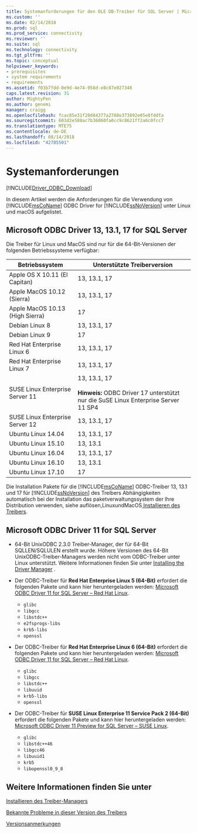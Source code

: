 ```yaml
---
title: Systemanforderungen für den OLE DB-Treiber für SQL Server | Microsoft-Dokumentation
ms.custom: ''
ms.date: 02/14/2018
ms.prod: sql
ms.prod_service: connectivity
ms.reviewer: ''
ms.suite: sql
ms.technology: connectivity
ms.tgt_pltfrm: ''
ms.topic: conceptual
helpviewer_keywords:
- prerequisites
- system requirements
- requirements
ms.assetid: f03b7fdd-0e9d-4e74-958d-e8c87e027348
caps.latest.revision: 31
author: MightyPen
ms.author: genemi
manager: craigg
ms.openlocfilehash: fcac85e31f20d84377a2788e373892e05e8fddfa
ms.sourcegitcommit: 603d2e588ac7b36060fa0cc9c8621ff2a6c0fcc7
ms.translationtype: MTE75
ms.contentlocale: de-DE
ms.lasthandoff: 08/14/2018
ms.locfileid: "42785501"
---
```

# <a name="system-requirements"></a>Systemanforderungen
[!INCLUDE[Driver_ODBC_Download](../../../includes/driver_odbc_download.md)]

In diesem Artikel werden die Anforderungen für die Verwendung von [!INCLUDE[msCoName](../../../includes/msconame_md.md)] ODBC Driver for [!INCLUDE[ssNoVersion](../../../includes/ssnoversion-md.md)] unter Linux und macOS aufgelistet.


## <a name="microsoft-odbc-driver-13-131-and-17-for-sql-server"></a>Microsoft ODBC Driver 13, 13.1, 17 for SQL Server

Die Treiber für Linux und MacOS sind nur für die 64-Bit-Versionen der folgenden Betriebssysteme verfügbar:

|Betriebssystem|Unterstützte Treiberversion|
|------------------------------------|--------------------------------|
|Apple OS X 10.11 (El Capitan)|13, 13.1, 17|
|Apple MacOS 10.12 (Sierra)|13, 13.1, 17|
|Apple MacOS 10.13 (High Sierra)|17| 
|Debian Linux 8|13, 13.1, 17|
|Debian Linux 9|17|
|Red Hat Enterprise Linux 6|13, 13.1, 17|
|Red Hat Enterprise Linux 7|13, 13.1, 17|
|SUSE Linux Enterprise Server 11|13, 13.1, 17 <br /><br /> **Hinweis:** ODBC Driver 17 unterstützt nur die SuSE Linux Enterprise Server 11 SP4|
|SUSE Linux Enterprise Server 12|13, 13.1, 17|
|Ubuntu Linux 14.04|13, 13.1, 17|
|Ubuntu Linux 15.10|13, 13.1|
|Ubuntu Linux 16.04|13, 13.1, 17|
|Ubuntu Linux 16.10|13, 13.1|
|Ubuntu Linux 17.10|17|

Die Installation Pakete für die [!INCLUDE[msCoName](../../../includes/msconame_md.md)] ODBC-Treiber 13, 13.1 und 17 für [!INCLUDE[ssNoVersion](../../../includes/ssnoversion-md.md)] des Treibers Abhängigkeiten automatisch bei der Installation das paketverwaltungssystem der Ihre Distribution verwenden, siehe auflösen,LinuxundMacOS[ Installieren des Treibers](../../../connect/odbc/linux-mac/installing-the-microsoft-odbc-driver-for-sql-server.md).

## <a name="microsoft-odbc-driver-11-for-sql-server"></a>Microsoft ODBC Driver 11 for SQL Server  
  
-   64-Bit UnixODBC 2.3.0 Treiber-Manager, der für 64-Bit SQLLEN/SQLULEN erstellt wurde. Höhere Versionen des 64-Bit UnixODBC-Treiber-Managers werden nicht vom ODBC-Treiber unter Linux unterstützt. Weitere Informationen finden Sie unter [Installing the Driver Manager](../../../connect/odbc/linux-mac/installing-the-driver-manager.md) .  
  
-   Der ODBC-Treiber für **Red Hat Enterprise Linux 5 (64-Bit)** erfordert die folgenden Pakete und kann hier heruntergeladen werden: [Microsoft ODBC Driver 11 for SQL Server – Red Hat Linux](http://go.microsoft.com/fwlink/?LinkId=267321).  
    -   `glibc`  
    -   `libgcc`  
    -   `libstdc++`  
    -   `e2fsprogs-libs`  
    -   `krb5-libs`  
    -   `openssl`  
  
-   Der ODBC-Treiber für **Red Hat Enterprise Linux 6 (64-Bit)** erfordert die folgenden Pakete und kann hier heruntergeladen werden: [Microsoft ODBC Driver 11 for SQL Server – Red Hat Linux](http://go.microsoft.com/fwlink/?LinkId=267321).  
    -   `glibc`  
    -   `libgcc`  
    -   `libstdc++`  
    -   `libuuid`  
    -   `krb5-libs`  
    -   `openssl`  
  
-   Der ODBC-Treiber für **SUSE Linux Enterprise 11 Service Pack 2 (64-Bit)** erfordert die folgenden Pakete und kann hier heruntergeladen werden: [Microsoft ODBC Driver 11 Preview for SQL Server – SUSE Linux](http://go.microsoft.com/fwlink/?LinkId=264916).  
    -   `glibc`  
    -   `libstdc++46`  
    -   `libgcc46`  
    -   `libuuid1`  
    -   `krb5`  
    -   `libopenssl0_9_8`  
  
## <a name="see-also"></a>Weitere Informationen finden Sie unter
[Installieren des Treiber-Managers](../../../connect/odbc/linux-mac/installing-the-driver-manager.md)

[Bekannte Probleme in dieser Version des Treibers](../../../connect/odbc/linux-mac/known-issues-in-this-version-of-the-driver.md)  

[Versionsanmerkungen](../../../connect/odbc/linux-mac/release-notes.md)  
